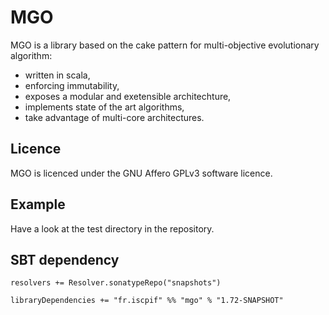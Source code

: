 MGO
===

MGO is a library based on the cake pattern for multi-objective evolutionary algorithm:
* written in scala,
* enforcing immutability,
* exposes a modular and exetensible architechture,
* implements state of the art algorithms,
* take advantage of multi-core architectures.

Licence
-------

MGO is licenced under the GNU Affero GPLv3 software licence. 

Example
-------

Have a look at the test directory in the repository.
  
SBT dependency
----------------

    resolvers += Resolver.sonatypeRepo("snapshots")

    libraryDependencies += "fr.iscpif" %% "mgo" % "1.72-SNAPSHOT"


